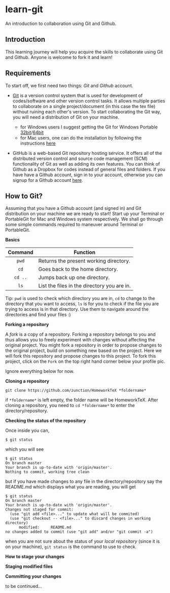 # learn-git
An introduction to collaboration using Git and Github.

## Introduction
This learning journey will help you acquire the skills to collaborate using Git and Github. Anyone is welcome to fork it and learn!

## Requirements
To start off, we first need two things: *Git* and *Github* account.

- [Git](https://git-scm.com/) is a version control system that is used for development of codes/software and other version control tasks. It allows multiple parties to collaborate on a single project/document (in this case the tex file) without ruining each other's version. To start collaborating the Git way, you will need a distribution of Git on your machine.
  - for Windows users I suggest getting the Git for Windows Portable [32bit](https://github.com/git-for-windows/git/releases/download/v2.10.1.windows.1/PortableGit-2.10.1-32-bit.7z.exe)/[64bit](https://github.com/git-for-windows/git/releases/download/v2.10.1.windows.1/PortableGit-2.10.1-64-bit.7z.exe)
  - for Mac users, one can do the installation by following the instructions [here](https://git-scm.com/book/en/v2/Getting-Started-Installing-Git)

- GitHub is a web-based Git repository hosting service. It offers all of the distributed version control and source code management (SCM) functionality of Git as well as adding its own features. You can think of Github as a Dropbox for codes instead of general files and folders. If you have have a Github account, sign in to your account, otherwise you can signup for a Github account [here](https://github.com/).




## How to Git?

Assuming that you have a Github account (and signed in) and Git distribution on your machine we are ready to start! Start up your Terminal or PortableGit for Mac and Windows system respectively. We shall go through some simple commands required to maneuver around Terminal or PortableGit.

**Basics**

|  Command            | Function                                               |
|:-------------------:|--------------------------------------------------------|
| `pwd`               | Returns the present working directory.                 |
| `cd`                | Goes back to the home directory.                       |
| `cd ..`             | Jumps back up one directory.                           |
| `ls`                | List the files in the directory you are in.            |

Tip: `pwd` is used to check which directory you are in, `cd` to change to the directory that you want to access, `ls` is for you to check if the file you are trying to access is in that directory. Use them to navigate around the directories and find your files :)

**Forking a repository**

A *fork* is a copy of a repository. Forking a repository belongs to you and thus allows you to freely experiment with changes without affecting the original project. You might fork a repository in order to propose changes to the original project, build on something new based on the project. Here we will fork this repository and propose changes to this project. To fork this project, click on the `Fork` on the top right hand corner below your profile pic.


Ignore everything below for now.

**Cloning a repository**

```git
git clone https://github.com/zunction/HomeworkTeX *foldername*
```
if `*foldername*` is left empty, the folder name will be HomeworkTeX. After cloning a repository, you need to `cd *foldername*` to enter the directory/repository.

**Checking the status of the repository**

Once inside you can,

```git
$ git status
```
which you will see

```git
$ git status
On branch master
Your branch is up-to-date with 'origin/master'.
Nothing to commit, working tree clean
```
but if you have made changes to any file in the directory/repository say the README.md which displays what you are reading, you will get

```git
$ git status
On branch master
Your branch is up-to-date with 'origin/master'.
Changes not staged for commit:
  (use "git add <file>..." to update what will be commited)
  (use "git checkout -- <file>..." to discard changes in working directory)
      modified:     README.md
no changes added to commit (use "git add" and/or "git commit -a")      
```

when you are not sure about the status of your *local repository* (since it is on your machine), `git status` is the command to use to check.

**How to stage your changes**

**Staging modified files**

**Committing your changes**

to be continued...

